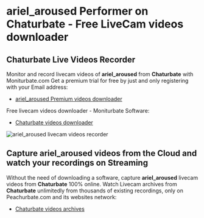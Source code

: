 # ariel_aroused Performer on Chaturbate - Free LiveCam videos downloader

## Chaturbate Live Videos Recorder

Monitor and record livecam videos of **ariel_aroused** from **Chaturbate** with Moniturbate.com
Get a premium trial for free by just and only registering with your Email address:
* [ariel_aroused Premium videos downloader](https://moniturbate.com/request-demo-licence-key.html)

Free livecam videos downloader - Moniturbate Software:
* [Chaturbate videos downloader](https://moniturbate.com/moniturbate-download-software.html)

![ariel_aroused livecam videos recorder](https://peachurnet.com/templates/moniturbate-software.png)


## Capture ariel_aroused videos from the Cloud and watch your recordings on Streaming

Without the need of downloading a software, capture **ariel_aroused** livecam videos from **Chaturbate** 100% online.
Watch Livecam archives from **Chaturbate** unlimitedly from thousands of existing recordings, only on Peachurbate.com and its websites network:
* [Chaturbate videos archives](https://peachurnet.com/)